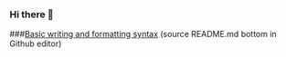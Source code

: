 ### Hi there 👋

<!--
**gabc123123/gabc123123** is a ✨ _special_ ✨ repository because its `README.md` (this file) appears on your GitHub profile.

Here are some ideas to get you started:

- 🔭 I’m currently working on ...
- 🌱 I’m currently learning ...
- 👯 I’m looking to collaborate on ...
- 🤔 I’m looking for help with ...
- 💬 Ask me about ...
- 📫 How to reach me: ...
- 😄 Pronouns: ...
- ⚡ Fun fact: ...
-->
###[Basic writing and formatting syntax](https://docs.github.com/get-started/writing-on-github/getting-started-with-writing-and-formatting-on-github/basic-writing-and-formatting-syntax) (source README.md bottom in Github editor)
